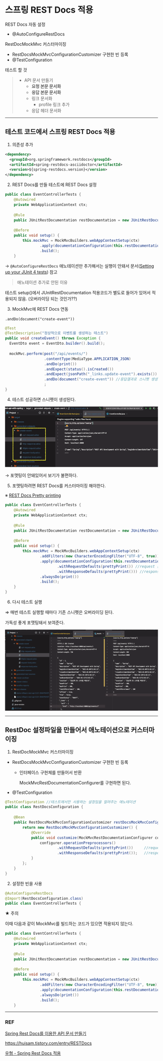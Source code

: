 # 스프링 REST Docs 적용

REST Docs 자동 설정

* @AutoConfigureRestDocs

RestDocMockMvc 커스터마이징

* RestDocsMockMvcConfigurationCustomizer 구현한 빈 등록
* @TestConfiguration

테스트 할 것

> * API 문서 만들기
>   * **요청 본문 문서화**
>   * **응답 본문 문서화**
>   * 링크 문서화
>     * profile 링크 추가
>   * 응답 헤더 문서화

---

## 테스트 코드에서 스프링  REST Docs 적용

1. 의존성 추가

```xml
<dependency>
  <groupId>org.springframework.restdocs</groupId>
  <artifactId>spring-restdocs-asciidoctor</artifactId>
  <version>${spring-restdocs.version}</version>
</dependency>
```

2. REST Docs를 만들 테스트에 REST Docs 설정 

```java
public class EventControllerTests {
    @Autowired
    private WebApplicationContext ctx;

    @Rule
    public JUnitRestDocumentation restDocumentation = new JUnitRestDocumentation();

    @Before
    public void setup() {
        this.mockMvc = MockMvcBuilders.webAppContextSetup(ctx)
                .apply(documentationConfiguration(this.restDocumentation))
                .build();
    }
```

→ `@AutoConfigureRestDocs` 애노테이션만 추가해서는 실행이 안돼서 문서([Setting up your JUnit 4 tests](https://docs.spring.io/spring-restdocs/docs/2.0.2.RELEASE/reference/html5/#getting-started-documentation-snippets-setup-junit)) 참고

> 애노테이션 추가로 안된 이유

테스트 setup()에서 JUnitRestDocumentation 적용코드가 별도로 들어가 있어서 적용되지 않음. (오버라이딩 되는 것인가??)



3. MockMvc에 REST Docs 연동

`.andDo(document("create-event"))`

```java
@Test
@TestDescription("정상적으로 이벤트를 생성하는 테스트")
public void createEvent() throws Exception {
  EventDto event = EventDto.builder().build();

  mockMvc.perform(post("/api/events/")
                  .contentType(MediaType.APPLICATION_JSON)
                  .andDo(print())
                  .andExpect(status().isCreated())
                  .andExpect(jsonPath("_links.update-event").exists())
                  .andDo(document("create-event")) //응답결과로 스니펫 생성
                  ;
}

```



4. 테스트 성공하면 스니펫이 생성된다.

![image-20210113235320237](images/image-20210113235320237.png)

→ 포맷팅이 안돼있어서 보기가 불편하다.



5. 포맷팅하려면 REST Docs를 커스터마이징 해야한다.

※ [REST Docs Pretty printing](https://docs.spring.io/spring-restdocs/docs/2.0.2.RELEASE/reference/html5/#customizing-requests-and-responses-preprocessors-pretty-print)

```java
public class EventControllerTests {
    @Autowired
    private WebApplicationContext ctx;

    @Rule
    public JUnitRestDocumentation restDocumentation = new JUnitRestDocumentation();

    @Before
    public void setup() {
        this.mockMvc = MockMvcBuilders.webAppContextSetup(ctx)
                .addFilters(new CharacterEncodingFilter("UTF-8", true))  // 필터 추가
                .apply(documentationConfiguration(this.restDocumentation).operationPreprocessors()
                        .withRequestDefaults(prettyPrint()) //request 본문을 예쁘게 출력
                        .withResponseDefaults(prettyPrint())) //response 본문을 예쁘게 출력
                .alwaysDo(print())
                .build();
    }
}
```



6. 다시 테스트 실행

⇒ 매번 테스트 실행할 때마다 기존 스니펫은 오버라이딩 된다.

가독성 좋게 포맷팅돼서 보여준다.

![image-20210114120007060](images/image-20210114120007060.png)



---

## RestDoc 설정파일을 만들어서 애노테이션으로 커스터마이징

1. RestDocMockMvc 커스터마이징

* RestDocsMockMvcConfigurationCustomizer 구현한 빈 등록

  * 인터페이스 구현체를 만들어서 반환

    MockMvcRestDocumentationConfigurer를 구현하면 된다.

* @TestConfiguration

```java
@TestConfiguration //테스트에서만 사용하는 설정임을 알려주는 애노테이션
public class RestDocsConfiguration {

    @Bean
    public RestDocsMockMvcConfigurationCustomizer restDocsMockMvcConfigurationCustomizer() {
        return new RestDocsMockMvcConfigurationCustomizer() {
            @Override
            public void customize(MockMvcRestDocumentationConfigurer configurer) {
                configurer.operationPreprocessors()
                        .withRequestDefaults(prettyPrint())     //request 본문을 예쁘게 출력
                        .withResponseDefaults(prettyPrint());   //response 본문을 예쁘게 출력
            }
        };
    }
}
```



2. 설정한 빈을 사용

```java
@AutoConfigureRestDocs
@Import(RestDocsConfiguration.class)
public class EventControllerTests {
```



★ 주의

이때 다음과 같이 MockMvc를 빌드하는 코드가 있으면 적용되지 않는다. 

```java
public class EventControllerTests {
    @Autowired
    private WebApplicationContext ctx;

    @Rule
    public JUnitRestDocumentation restDocumentation = new JUnitRestDocumentation();

    @Before
    public void setup() {
        this.mockMvc = MockMvcBuilders.webAppContextSetup(ctx)
                .addFilters(new CharacterEncodingFilter("UTF-8", true))  // 필터 추가
                .apply(documentationConfiguration(this.restDocumentation).operationPreprocessors()
                .alwaysDo(print())
                .build();
    }
```





---

### REF

[Spring Rest Docs를 이용한 API 문서 만들기](https://jaehun2841.github.io/2019/08/04/2019-08-04-spring-rest-docs/#spring-rest-docs%EB%9E%80)

https://huisam.tistory.com/entry/RESTDocs

[우형 - Spring Rest Docs 적용](https://woowabros.github.io/experience/2018/12/28/spring-rest-docs.html)

